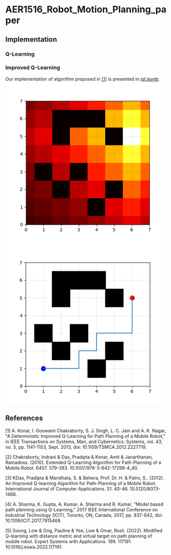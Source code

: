 # AER1516_Robot_Motion_Planning_paper

## Implementation
### Q-Learning
### Improved Q-Learning
Our implementation of algorithm proposed in [[1]](#1) is presented in [iql.ipynb](./iql.ipynb).
![](./q.png)![](./path.png)

## References
<a id="1">[1]</a> 
A. Konar, I. Goswami Chakraborty, S. J. Singh, L. C. Jain and A. K. Nagar, "A Deterministic Improved Q-Learning for Path Planning of a Mobile Robot," in IEEE Transactions on Systems, Man, and Cybernetics: Systems, vol. 43, no. 5, pp. 1141-1153, Sept. 2013, doi: 10.1109/TSMCA.2012.2227719.

<a id="2">[2]</a> 
Chakraborty, Indrani & Das, Pradipta & Konar, Amit & Janarthanan, Ramadoss. (2010). Extended Q-Learning Algorithm for Path-Planning of a Mobile Robot. 6457. 379-383. 10.1007/978-3-642-17298-4_40. 

<a id="3">[3]</a> 
KDas, Pradipta & Mandhata, S. & Behera, Prof. Dr. H. & Patro, S.. (2012). An Improved Q-learning Algorithm for Path-Planning of a Mobile Robot. International Journal of Computer Applications. 51. 40-46. 10.5120/8073-1468. 

<a id="4">[4]</a> 
A. Sharma, K. Gupta, A. Kumar, A. Sharma and R. Kumar, "Model based path planning using Q-Learning," 2017 IEEE International Conference on Industrial Technology (ICIT), Toronto, ON, Canada, 2017, pp. 837-842, doi: 10.1109/ICIT.2017.7915468.

<a id="5">[5]</a> 
Soong, Low & Ong, Pauline & Yee, Low & Omar, Rosli. (2022). Modified Q-learning with distance metric and virtual target on path planning of mobile robot. Expert Systems with Applications. 199. 117191. 10.1016/j.eswa.2022.117191. 
